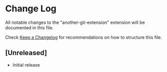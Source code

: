 # Change Log

All notable changes to the "another-git-extension" extension will be documented in this file.

Check [Keep a Changelog](http://keepachangelog.com/) for recommendations on how to structure this file.

## [Unreleased]

- Initial release
